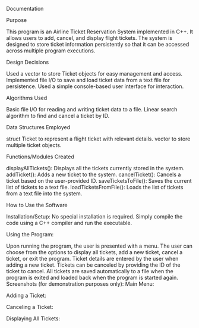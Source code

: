 Documentation

Purpose

This program is an Airline Ticket Reservation System implemented in C++. It allows users to add, cancel, and display flight tickets. The system is designed to store ticket information persistently so that it can be accessed across multiple program executions.

Design Decisions

Used a vector to store Ticket objects for easy management and access.
Implemented file I/O to save and load ticket data from a text file for persistence.
Used a simple console-based user interface for interaction.

Algorithms Used

Basic file I/O for reading and writing ticket data to a file.
Linear search algorithm to find and cancel a ticket by ID.

Data Structures Employed

struct Ticket to represent a flight ticket with relevant details.
vector<Ticket> to store multiple ticket objects.

Functions/Modules Created

displayAllTickets(): Displays all the tickets currently stored in the system.
addTicket(): Adds a new ticket to the system.
cancelTicket(): Cancels a ticket based on the user-provided ID.
saveTicketsToFile(): Saves the current list of tickets to a text file.
loadTicketsFromFile(): Loads the list of tickets from a text file into the system.

How to Use the Software

Installation/Setup: No special installation is required. Simply compile the code using a C++ compiler and run the executable.

Using the Program:

Upon running the program, the user is presented with a menu.
The user can choose from the options to display all tickets, add a new ticket, cancel a ticket, or exit the program.
Ticket details are entered by the user when adding a new ticket.
Tickets can be canceled by providing the ID of the ticket to cancel.
All tickets are saved automatically to a file when the program is exited and loaded back when the program is started again.
Screenshots (for demonstration purposes only):
Main Menu:

Adding a Ticket:

Canceling a Ticket:

Displaying All Tickets:
